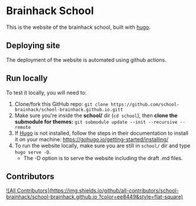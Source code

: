 # Brainhack School
This is the website of the brainhack school, built with [hugo](https://gohugo.io/). 

## Deploying site
The deployment of the website is automated using github actions. 

## Run locally 
To test it locally, you will need to:
1. Clone/fork this GitHub repo: `git clone https://github.com/school-brainhack/school-brainhack.github.io.gitt`
1. Make sure you're inside the **school/** dir (`cd school`), then **clone the submodule for themes:** `git submodule update --init --recursive --remote`
1. If [Hugo](https://gohugo.io/) is not installed, follow the steps in their documentation to install it on your machine: https://gohugo.io/getting-started/installing/
1. To run the website locally, make sure you are still in `school/` dir and type `hugo serve -D`.
   - The -D option is to serve the website including the draft .md files.
   

## Contributors

<!-- ALL-CONTRIBUTORS-LIST:START - Do not remove or modify this section -->
<!-- prettier-ignore-start -->
<!-- markdownlint-disable -->

<!-- markdownlint-restore -->
<!-- prettier-ignore-end -->

<!-- ALL-CONTRIBUTORS-LIST:END -->

[![All Contributors](https://img.shields.io/github/all-contributors/school-brainhack/school-brainhack.github.io
?color=ee8449&style=flat-square)](#contributors)
